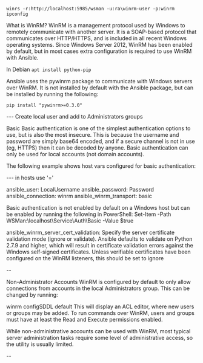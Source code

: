 

`winrs -r:http://localhost:5985/wsman -u:ra\winrm-user -p:winrm ipconfig`

What is WinRM?
WinRM is a management protocol used by Windows to remotely communicate with another server. It is a SOAP-based protocol that communicates over HTTP/HTTPS, and is included in all recent Windows operating systems. Since Windows Server 2012, WinRM has been enabled by default, but in most cases extra configuration is required to use WinRM with Ansible.

In Debian
`apt install python-pip`

Ansible uses the pywinrm package to communicate with Windows servers over WinRM. It is not installed by default with the Ansible package, but can be installed by running the following:

`pip install "pywinrm>=0.3.0"`

--- Create local user and add to Administrators groups

Basic
Basic authentication is one of the simplest authentication options to use, but is also the most insecure. This is because the username and password are simply base64 encoded, and if a secure channel is not in use (eg, HTTPS) then it can be decoded by anyone. Basic authentication can only be used for local accounts (not domain accounts).

The following example shows host vars configured for basic authentication:

--- in hosts use '='

ansible_user: LocalUsername
ansible_password: Password
ansible_connection: winrm
ansible_winrm_transport: basic


Basic authentication is not enabled by default on a Windows host but can be enabled by running the following in PowerShell:
Set-Item -Path WSMan:\localhost\Service\Auth\Basic -Value $true


ansible_winrm_server_cert_validation: Specify the server certificate validation mode (ignore or validate). Ansible defaults to validate on Python 2.7.9 and higher, which will result in certificate validation errors against the Windows self-signed certificates. Unless verifiable certificates have been configured on the WinRM listeners, this should be set to ignore

--

Non-Administrator Accounts
WinRM is configured by default to only allow connections from accounts in the local Administrators group. This can be changed by running:

winrm configSDDL default
This will display an ACL editor, where new users or groups may be added. To run commands over WinRM, users and groups must have at least the Read and Execute permissions enabled.

While non-administrative accounts can be used with WinRM, most typical server administration tasks require some level of administrative access, so the utility is usually limited.

--

